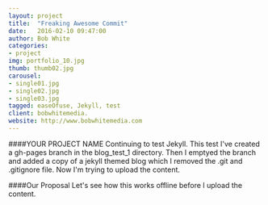 ```yaml
---
layout: project
title:  "Freaking Awesome Commit"
date:   2016-02-10 09:47:00
author: Bob White
categories:
- project
img: portfolio_10.jpg
thumb: thumb02.jpg
carousel:
- single01.jpg
- single02.jpg
- single03.jpg
tagged: easeOfuse, Jekyll, test
client: bobwhitemedia.
website: http://www.bobwhitemedia.com
---
```

####YOUR PROJECT NAME
Continuing to test Jekyll.  This test I've created a gh-pages branch in the blog_test_1 directory.  Then I emptyed the branch and added a copy of a jekyll themed blog which I removed the .git and .gitignore file. Now I'm trying to upload the content.

####Our Proposal
Let's see how this works offline before I upload the content.